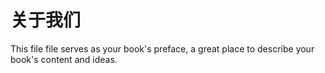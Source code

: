 关于我们
=======

This file file serves as your book's preface, a great place to describe your book's content and ideas.
